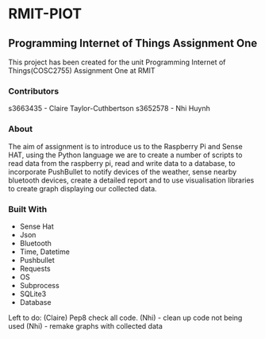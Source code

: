 # RMIT-PIOT
## Programming Internet of Things Assignment One
This project has been created for the unit Programming Internet of Things(COSC2755) Assignment One at RMIT

### Contributors
s3663435 - Claire Taylor-Cuthbertson
s3652578 - Nhi Huynh

### About
The aim of assignment is to introduce us to the Raspberry Pi and Sense HAT, using the Python language we
are to create a number of scripts to read data from the raspberry pi, read and write data to a database,
to incorporate PushBullet to notify devices of the weather, sense nearby bluetooth devices, create a 
detailed report and to use visualisation libraries to create graph displaying our collected data.

### Built With
* Sense Hat
* Json
* Bluetooth
* Time, Datetime
* Pushbullet
* Requests
* OS
* Subprocess
* SQLite3
* Database

Left to do:
  (Claire) Pep8 check all code.
  (Nhi) - clean up code not being used
  (Nhi) - remake graphs with collected data
